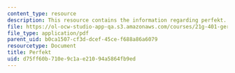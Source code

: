 ```yaml
---
content_type: resource
description: This resource contains the information regarding perfekt.
file: https://ol-ocw-studio-app-qa.s3.amazonaws.com/courses/21g-401-german-i-fall-2008/d75ff60b710e9c1ae21094a5864fb9ed_MIT21G_401F08_perf_dia.pdf
file_type: application/pdf
parent_uid: b0ca1507-cf3d-dcef-45ce-f688a86a6079
resourcetype: Document
title: Perfekt
uid: d75ff60b-710e-9c1a-e210-94a5864fb9ed
---
```

